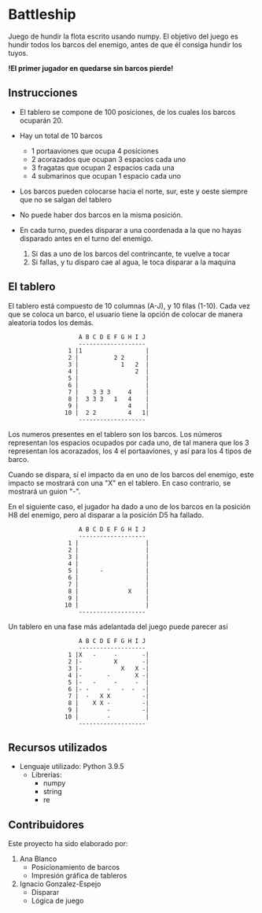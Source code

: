 # Battleship

Juego de hundir la flota escrito usando numpy. El objetivo del juego es hundir todos los barcos del enemigo, antes de que él consiga hundir los tuyos.

**!El primer jugador en quedarse sin barcos pierde!**

## Instrucciones

* El tablero se compone de 100 posiciones, de los cuales los barcos ocuparán 20. 

* Hay un total de 10 barcos

    * 1 portaaviones que ocupa 4 posiciones
    * 2 acorazados que ocupan 3 espacios cada uno
    * 3 fragatas que ocupan 2 espacios cada una
    * 4 submarinos que ocupan 1 espacio cada uno
  
* Los barcos pueden colocarse hacia el norte, sur, este y oeste siempre que no se salgan del tablero

* No puede haber dos barcos en la misma posición. 

* En cada turno, puedes disparar a una coordenada a la que no hayas disparado antes en el turno del enemigo.
  1) Si das a uno de los barcos del contrincante, te vuelve a tocar
  2) Si fallas, y tu disparo cae al agua, le toca disparar a la maquina
  
## El tablero
El tablero está compuesto de 10 columnas (A-J), y 10 filas (1-10). Cada vez que se coloca un barco, el usuario tiene la opción de colocar de manera aleatoria todos los demás.
```
                    A B C D E F G H I J
                    -------------------
                 1 |1                  |
                 2 |          2 2      |
                 3 |            1   2  |
                 4 |                2  |
                 5 |                   |
                 6 |                   |
                 7 |    3 3 3     4    |
                 8 |  3 3 3   1   4    |
                 9 |              4    |
                10 |  2 2         4   1|
                    -------------------
```
Los numeros presentes en el tablero son los barcos. Los números representan los espacios ocupados por cada uno, de tal manera que los 3 representan los acorazados, los 4 el portaaviones, y así para los 4 tipos de barco. 

Cuando se dispara, sí el impacto da en uno de los barcos del enemigo, este impacto se mostrará con una "X" en el tablero. En caso contrario, se mostrará un guion "-". 

En el siguiente caso, el jugador ha dado a uno de los barcos en la posición H8 del enemigo, pero al disparar a la posición D5 ha fallado.

```
                    A B C D E F G H I J
                    -------------------
                 1 |                   |
                 2 |                   |
                 3 |                   |
                 4 |                   |
                 5 |      -            |
                 6 |                   |
                 7 |                   |
                 8 |              X    |
                 9 |                   |
                10 |                   |
                    -------------------
```

Un tablero en una fase más adelantada del juego puede parecer así

```
                    A B C D E F G H I J
                    -------------------
                 1 |X   -     -       -|
                 2 |-         X       -|
                 3 |-           X   X -|
                 4 |-       -       X -|
                 5 |-   -     -     -  |
                 6 |- -     -   -  -  -|
                 7 |  -   X X         -|
                 8 |    X X -         -|
                 9 |        -         -|
                10 |        -          |
                    -------------------
```
## Recursos utilizados
* Lenguaje utilizado: Python 3.9.5
  * Librerías: 
    * numpy 
    * string
    * re

## Contribuidores
Este proyecto ha sido elaborado por:
 <ol>
  <li>Ana Blanco
    <ul>
      <li>Posicionamiento de barcos</li>
      <li>Impresión gráfica de tableros</li>
    </ul>
  </li>
  <li>Ignacio Gonzalez-Espejo
    <ul>
      <li>Disparar</li>
      <li>Lógica de juego</li>
    </ul> 
  </li>
</ol> 

